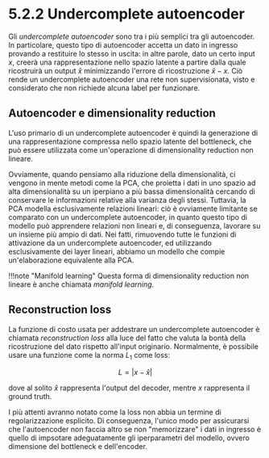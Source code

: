 # 5.2.2 Undercomplete autoencoder

Gli *undercomplete autoencoder* sono tra i più semplici tra gli autoencoder. In particolare, questo tipo di autoencoder accetta un dato in ingresso provando a restituire lo stesso in uscita: in altre parole, dato un certo input $x$, creerà una rappresentazione nello spazio latente a partire dalla quale ricostruirà un output $\hat{x}$ minimizzando l'errore di ricostruzione $\hat{x}-x$. Ciò rende un undercomplete autoencoder una rete non supervisionata, visto e considerato che non richiede alcuna label per funzionare.

## Autoencoder e dimensionality reduction

L'uso primario di un undercomplete autoencoder è quindi la generazione di una rappresentazione compressa nello spazio latente del bottleneck, che può essere utilizzata come un'operazione di dimensionality reduction non lineare.

Ovviamente, quando pensiamo alla riduzione della dimensionalità, ci vengono in mente metodi come la PCA, che proietta i dati in uno spazio ad alta dimensionalità su un iperpiano a più bassa dimensionalità cercando di conservare le informazioni relative alla varianza degli stessi. Tuttavia, la PCA modella esclusivamente relazioni lineari: ciò è ovviamente limitante se comparato con un undercomplete autoencoder, in quanto questo tipo di modello può apprendere relazioni non lineari e, di conseguenza, lavorare su un insieme più ampio di dati. Nei fatti, rimuovendo tutte le funzioni di attivazione da un undercomplete autoencoder, ed utilizzando esclusivamente dei layer lineari, abbiamo un modello che compie un'elaborazione equivalente alla PCA.

!!!note "Manifold learning"
    Questa forma di dimensionality reduction non lineare è anche chiamata *manifold learning*.

## Reconstruction loss

La funzione di costo usata per addestrare un undercomplete autoencoder è chiamata *reconstruction loss* alla luce del fatto che valuta la bontà della ricostruzione del dato rispetto all'input originario. Normalmente, è possibile usare una funzione come la norma $L_1$ come loss:

$$
L = |x-\hat{x}|
$$

dove al solito $\hat{x}$ rappresenta l'output del decoder, mentre $x$ rappresenta il ground truth.

I più attenti avranno notato come la loss non abbia un termine di regolarizzazione esplicito. Di conseguenza, l'unico modo per assicurarsi che l'autoencoder non faccia altro se non "memorizzare" i dati in ingresso è quello di impsotare adeguatamente gli iperparametri del modello, ovvero dimensione del bottleneck e dell'encoder.
